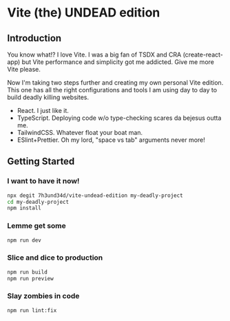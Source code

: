 # Vite (the) UNDEAD edition

## Introduction

You know what!? I love Vite. I was a big fan of TSDX and CRA (create-react-app)
but Vite performance and simplicity got me addicted. Give me more Vite please.

Now I'm taking two steps further and creating my own personal Vite edition.
This one has all the right configurations and tools I am using day to day to
build deadly killing websites.

- React. I just like it.
- TypeScript. Deploying code w/o type-checking scares da bejesus outta me.
- TailwindCSS. Whatever float your boat man.
- ESlint+Prettier. Oh my lord, "space vs tab" arguments never more!

## Getting Started

### I want to have it now!

```bash
npx degit 7h3und34d/vite-undead-edition my-deadly-project
cd my-deadly-project
npm install
```

### Lemme get some
```bash
npm run dev
```

### Slice and dice to production
```bash
npm run build
npm run preview
```

### Slay zombies in code
```bash
npm run lint:fix
```
